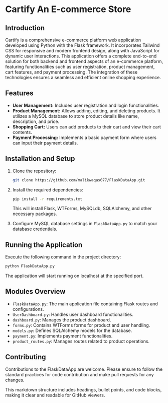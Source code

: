 # Cartify An E-commerce Store

## Introduction

Cartify is a comprehensive e-commerce platform web application developed using Python with the Flask framework. It incorporates Tailwind CSS for responsive and modern frontend design, along with JavaScript for dynamic user interactions. This application offers a complete end-to-end solution for both backend and frontend aspects of an e-commerce platform, featuring functionalities such as user registration, product management, cart features, and payment processing. The integration of these technologies ensures a seamless and efficient online shopping experience.
## Features

- **User Management:** Includes user registration and login functionalities.
- **Product Management:** Allows adding, editing, and deleting products. It utilizes a MySQL database to store product details like name, description, and price.
- **Shopping Cart:** Users can add products to their cart and view their cart contents.
- **Payment Processing:** Implements a basic payment form where users can input their payment details.

## Installation and Setup

1. Clone the repository:

    ```bash
    git clone https://github.com/malikwaqas077/FlaskDataApp.git
    ```

2. Install the required dependencies:

    ```bash
    pip install -r requirements.txt
    ```

   This will install Flask, WTForms, MySQLdb, SQLAlchemy, and other necessary packages.

3. Configure MySQL database settings in `FlaskDataApp.py` to match your database credentials.

## Running the Application

Execute the following command in the project directory:

```bash
python FlaskDataApp.py

```
The application will start running on localhost at the specified port.
## Modules Overview

- `FlaskDataApp.py`: The main application file containing Flask routes and configurations.
- `UserDashboard.py`: Handles user dashboard functionalities.
- `dashboard.py`: Manages the product dashboard.
- `forms.py`: Contains WTForms forms for product and user handling.
- `models.py`: Defines SQLAlchemy models for the database.
- `payment.py`: Implements payment functionalities.
- `product_routes.py`: Manages routes related to product operations.

## Contributing

Contributions to the FlaskDataApp are welcome. Please ensure to follow the standard practices for code contribution and make pull requests for any changes.

This markdown structure includes headings, bullet points, and code blocks, making it clear and readable for GitHub viewers.
